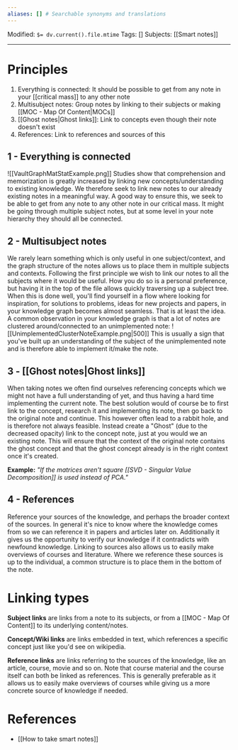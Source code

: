 ```yaml
---
aliases: [] # Searchable synonyms and translations
---
```

Modified: `$= dv.current().file.mtime`
Tags: []
Subjects: [[Smart notes]]
****

# Principles
1. Everything is connected: It should be possible to get from any note in your [[critical mass]] to any other note
2. Multisubject notes: Group notes by linking to their subjects or making [[MOC - Map Of Content|MOCs]]
3. [[Ghost notes|Ghost links]]: Link to concepts even though their note doesn't exist
4. References: Link to references and sources of this 

## 1 - Everything is connected
<span class="centerImg">![[VaultGraphMatStatExample.png]]</span>
Studies show that comprehension and memorization is greatly increased by linking new concepts/understanding to existing knowledge. We therefore seek to link new notes to our already existing notes in a meaningful way. 
A good way to ensure this, we seek to be able to get from any note to any other note in our critical mass. It might be going through multiple subject notes, but at some level in your note hierarchy they should all be connected.

## 2 - Multisubject notes
We rarely learn something which is only useful in one subject/context, and the graph structure of the notes allows us to place them in multiple subjects and contexts. Following the first principle we wish to link our notes to all the subjects where it would be useful. How you do so is a personal preference, but having it in the top of the file allows quickly traversing up a subject tree.
When this is done well, you'll find yourself in a flow where looking for inspiration, for solutions to problems, ideas for new projects and papers, in your knowledge graph becomes almost seamless. That is at least the idea.
A common observation in your knowledge graph is that a lot of notes are clustered around/connected to an unimplemented note:
<span class="centerImg">![[UnimplementedClusterNoteExample.png|500]]</span>
This is usually a sign that you've built up an understanding of the subject of the unimplemented note and is therefore able to implement it/make the note.

## 3 - [[Ghost notes|Ghost links]]
When taking notes we often find ourselves referencing concepts which we might not have a full understanding of yet, and thus having a hard time implementing the current note. The best solution would of course be to first link to the concept, research it and implementing its note, then go back to the original note and continue. This however often lead to a rabbit hole, and is therefore not always feasible. Instead create a "Ghost" (due to the decreased opacity) link to the concept note, just at you would we an existing note. This will ensure that the context of the original note contains the ghost concept and that the ghost concept already is in the right context once it's created.

**Example:** *"If the matrices aren't square [[SVD - Singular Value Decomposition]] is used instead of PCA."*

## 4 - References
Reference your sources of the knowledge, and perhaps the broader context of the sources. In general it's nice to know where the knowledge comes from so we can reference it in papers and articles later on. Additionally it gives us the opportunity to verify our knowledge if it contradicts with newfound knowledge. Linking to sources also allows us to easily make overviews of courses and literature.
Where we reference these sources is up to the individual, a common structure is to place them in the bottom of the note.

# Linking types
**Subject links** are links from a note to its subjects, or from a [[MOC - Map Of Content]] to its underlying content/notes.

**Concept/Wiki links** are links embedded in text, which references a specific concept just like you'd see on wikipedia.

**Reference links** are links referring to the sources of the knowledge, like an article, course, movie and so on. Note that course material and the course itself can both be linked as references. This is generally preferable as it allows us to easily make overviews of courses while giving us a more concrete source of knowledge if needed.

# References
- [[How to take smart notes]]